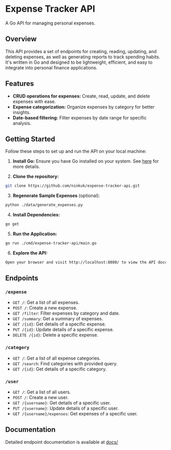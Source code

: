 # Expense Tracker API

A Go API for managing personal expenses.

## Overview

This API provides a set of endpoints for creating, reading, updating, and deleting expenses, as well as generating reports to track spending habits. It's written in Go and designed to be lightweight, efficient, and easy to integrate into personal finance applications.

## Features

- **CRUD operations for expenses:** Create, read, update, and delete expenses with ease.
- **Expense categorization:** Organize expenses by category for better insights.
- **Date-based filtering:** Filter expenses by date range for specific analysis.

## Getting Started

Follow these steps to set up and run the API on your local machine:

1. **Install Go:** Ensure you have Go installed on your system. See [here](https://go.dev/doc/install) for more details.

2. **Clone the repository:**

```bash
git clone https://github.com/ninkuk/expense-tracker-api.git
```

3. **Regenerate Sample Expenses** (optional):

```bash
python ./data/generate_expenses.py
```

4. **Install Dependencies:**

```bash
go get
```

5. **Run the Application:**

```bash
go run ./cmd/expense-tracker-api/main.go
```

6. **Explore the API:**

```bash
Open your browser and visit http://localhost:8080/ to view the API documentation.
```

## Endpoints

### `/expense`

- `GET /`: Get a list of all expenses.
- `POST /`: Create a new expense.
- `GET /filter`: Filter expenses by category and date.
- `GET /summary`: Get a summary of expenses.
- `GET /{id}`: Get details of a specific expense.
- `PUT /{id}`: Update details of a specific expense.
- `DELETE /{id}`: Delete a specific expense.

### `/category`

- `GET /`: Get a list of all expense categories.
- `GET /search`: Find categories with provided query.
- `GET /{id}`: Get details of a specific category.

### `/user`

- `GET /`: Get a list of all users.
- `POST /`: Create a new user.
- `GET /{username}`: Get details of a specific user.
- `PUT /{username}`: Update details of a specific user.
- `GET /{username}/expenses`: Get expenses of a specific user.

## Documentation

Detailed endpoint documentation is available at [docs/](docs/)
